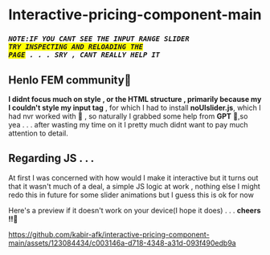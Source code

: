 # Interactive-pricing-component-main
<code><i><h3>NOTE:IF YOU CANT SEE THE INPUT RANGE SLIDER <span style = "background-color:yellow">TRY INSPECTING AND RELOADING THE PAGE</span> . . . SRY , CANT REALLY HELP IT</h3></i></code>
<h2>Henlo FEM community🤙</h2>

<b>I didnt focus much on style , or the HTML structure , primarily because my I couldn't style my input tag</b> , for which I had to install <b>noUIslider.js</b>, which I had nvr worked with 🤯 , so naturally I grabbed some help from <b>GPT</b> 🤖,so yea . . . after wasting my time on it I pretty much didnt want to pay much attention to detail.
<h2>Regarding JS . . .</h2>
At first I was concerned with how would I make it interactive but it turns out that it wasn't much of a deal, a simple JS logic at work , nothing else
I might redo this in future for some slider animations but I guess this is ok for now

Here's a preview if it doesn't work on your device(I hope it does) . . . **cheers !!🥂**

https://github.com/kabir-afk/interactive-pricing-component-main/assets/123084434/c003146a-d718-4348-a31d-093f490edb9a

